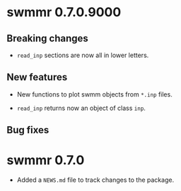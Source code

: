 # swmmr 0.7.0.9000

## Breaking changes

* `read_inp` sections are now all in lower letters.

## New features

* New functions to plot swmm objects from `*.inp` files.

* `read_inp` returns now an object of class `inp`.

## Bug fixes

# swmmr 0.7.0

* Added a `NEWS.md` file to track changes to the package.



